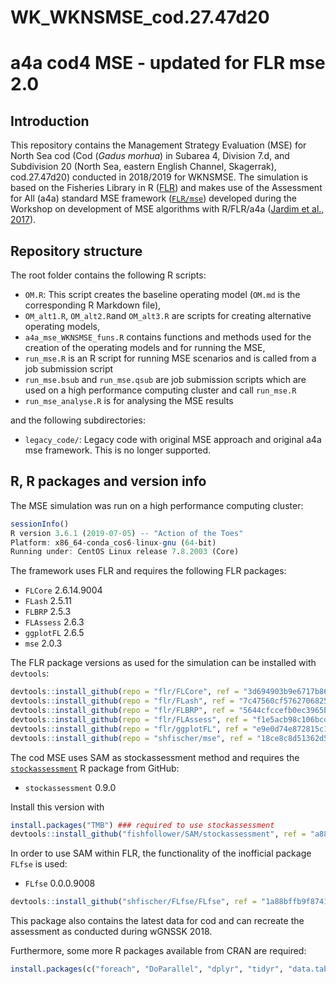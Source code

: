 WK\_WKNSMSE\_cod.27.47d20
================

# a4a cod4 MSE - updated for FLR mse 2.0

## Introduction

This repository contains the Management Strategy Evaluation (MSE) for
North Sea cod (Cod (*Gadus morhua*) in Subarea 4, Division 7.d, and
Subdivision 20 (North Sea, eastern English Channel, Skagerrak),
cod.27.47d20) conducted in 2018/2019 for WKNSMSE. The simulation is
based on the Fisheries Library in R ([FLR](http://www.flr-project.org/))
and makes use of the Assessment for All (a4a) standard MSE framework
([`FLR/mse`](github.com/FLR/mse)) developed during the Workshop on
development of MSE algorithms with R/FLR/a4a ([Jardim et
al., 2017](https://ec.europa.eu/jrc/en/publication/assessment-all-initiativea4a-workshop-development-mse-algorithms-rflra4a)).

## Repository structure

The root folder contains the following R scripts:

  - `OM.R`: This script creates the baseline operating model (`OM.md` is
    the corresponding R Markdown file),
  - `OM_alt1.R`, `OM_alt2.R`and `OM_alt3.R` are scripts for creating
    alternative operating models,
  - `a4a_mse_WKNSMSE_funs.R` contains functions and methods used for the
    creation of the operating models and for running the MSE,
  - `run_mse.R` is an R script for running MSE scenarios and is called
    from a job submission script
  - `run_mse.bsub` and `run_mse.qsub` are job submission scripts which
    are used on a high performance computing cluster and call
    `run_mse.R`
  - `run_mse_analyse.R` is for analysing the MSE results

and the following subdirectories:

  - `legacy_code/`: Legacy code with original MSE approach and original
    a4a mse framework. This is no longer supported.

## R, R packages and version info

The MSE simulation was run on a high performance computing cluster:

``` r
sessionInfo()
R version 3.6.1 (2019-07-05) -- "Action of the Toes"
Platform: x86_64-conda_cos6-linux-gnu (64-bit)
Running under: CentOS Linux release 7.8.2003 (Core)
```

The framework uses FLR and requires the following FLR packages:

  - `FLCore` 2.6.14.9004
  - `FLash` 2.5.11
  - `FLBRP` 2.5.3
  - `FLAssess` 2.6.3
  - `ggplotFL` 2.6.5
  - `mse` 2.0.3

The FLR package versions as used for the simulation can be installed
with `devtools`:

``` r
devtools::install_github(repo = "flr/FLCore", ref = "3d694903b9e6717b86c3e8486fc14ebf92908786")
devtools::install_github(repo = "flr/FLash", ref = "7c47560cf57627068259404bb553f2b644682726")
devtools::install_github(repo = "flr/FLBRP", ref = "5644cfccefb0ec3965b1d028090bbf75b1e59da2")
devtools::install_github(repo = "flr/FLAssess", ref = "f1e5acb98c106bcdfdc81034f1583f76bb485514")
devtools::install_github(repo = "flr/ggplotFL", ref = "e9e0d74e872815c1df3f172522da35ade5c70638")
devtools::install_github(repo = "shfischer/mse", ref = "18ce8c8d51362d5ced27b6c5978912f6da0ab5dc")
```

The cod MSE uses SAM as stockassessment method and requires the
[`stockassessment`](https://github.com/fishfollower/SAM/) R package from
GitHub:

  - `stockassessment` 0.9.0

Install this version with

``` r
install.packages("TMB") ### required to use stockassessment
devtools::install_github("fishfollower/SAM/stockassessment", ref = "a882a11bf2ec890beb034ca173c15831a74f500d")
```

In order to use SAM within FLR, the functionality of the inofficial
package `FLfse` is used:

  - `FLfse` 0.0.0.9008

<!-- end list -->

``` r
devtools::install_github("shfischer/FLfse/FLfse", ref = "1a88bffb9f87410439fbfb1c4678c50a631fea9c")
```

This package also contains the latest data for cod and can recreate the
assessment as conducted during wGNSSK 2018.

Furthermore, some more R packages available from CRAN are required:

``` r
install.packages(c("foreach", "DoParallel", "dplyr", "tidyr", "data.table")) 
```
